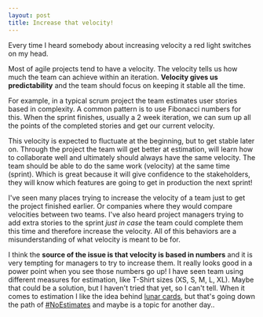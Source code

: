 ```yaml
---
layout: post
title: Increase that velocity!
---
```


Every time I heard somebody about increasing velocity a red light switches on my head.

Most of agile projects tend to have a velocity. The velocity tells us how much the team can achieve within an iteration. **Velocity gives us predictability** and the team should focus on keeping it stable all the time.

For example, in a typical scrum project the team estimates user stories based in complexity. A common pattern is to use Fibonacci numbers for this. When the sprint finishes, usually a 2 week iteration, we can sum up all the points of the completed stories and get our current velocity. 

This velocity is expected to fluctuate at the beginning, but to get stable later on. Through the project the team will get better at estimation, will learn how to collaborate well and ultimately should always have the same velocity. The team should be able to do the same work (velocity) at the same time (sprint). Which is great because it will give confidence to the stakeholders, they will know which features are going to get in production the next sprint!

I've seen many places trying to increase the velocity of a team just to get the project finished earlier. Or companies where they would compare velocities between two teams. I've also heard project managers trying to add extra stories to the sprint *just in case* the team could complete them this time and therefore increase the velocity. All of this behaviors are a misunderstanding of what velocity is meant to be for. 

I think the **source of the issue is that velocity is based in numbers** and it is very tempting for managers to try to increase them. It really looks good in a power point when you see those numbers go up! I have seen team using different measures for estimation, like T-Shirt sizes (XS, S, M, L, XL). Maybe that could be a solution, but I haven't tried that yet, so I can't tell. When it comes to estimation I like the idea behind [lunar cards](https://estimation.lunarlogic.io/), but that's going down the path of [#NoEstimates](http://ronjeffries.com/xprog/articles/the-noestimates-movement/) and maybe is a topic for another day..
